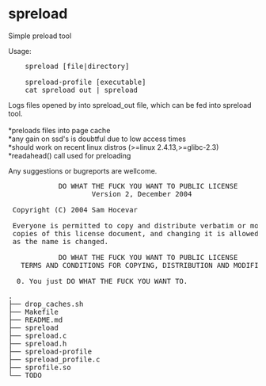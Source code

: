 spreload
========

Simple preload tool

Usage:
<pre>
	spreload [file|directory]
	
	spreload-profile [executable]
	cat spreload_out | spreload
</pre>
Logs files opened by <executable> into spreload_out file, which can be fed
into spreload tool. <br><br>
*preloads files into page cache<br>
*any gain on ssd's is doubtful due to low access times<br>
*should work on recent linux distros (>=linux 2.4.13,>=glibc-2.3)<br>
*readahead() call used for preloading<br>

Any suggestions or bugreports are wellcome.

<pre>
            DO WHAT THE FUCK YOU WANT TO PUBLIC LICENSE
                    Version 2, December 2004

 Copyright (C) 2004 Sam Hocevar <sam@hocevar.net>

 Everyone is permitted to copy and distribute verbatim or modified
 copies of this license document, and changing it is allowed as long
 as the name is changed.

            DO WHAT THE FUCK YOU WANT TO PUBLIC LICENSE
   TERMS AND CONDITIONS FOR COPYING, DISTRIBUTION AND MODIFICATION

  0. You just DO WHAT THE FUCK YOU WANT TO.
</pre>

<pre>
.
├── drop_caches.sh
├── Makefile
├── README.md
├── spreload
├── spreload.c
├── spreload.h
├── spreload-profile
├── spreload_profile.c
├── sprofile.so
└── TODO
</pre>
